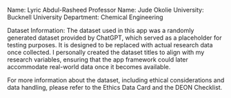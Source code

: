 Name: Lyric Abdul-Rasheed 
Professor Name: Jude Okolie
University: Bucknell University
Department: Chemical Engineering 

Dataset Information: The dataset used in this app was a randomly generated dataset provided by ChatGPT, which served as a placeholder for testing purposes. It is designed to be replaced with actual research data once collected. I personally created the dataset titles to align with my research variables, ensuring that the app framework could later accommodate real-world data once it becomes available.

For more information about the dataset, including ethical considerations and data handling, please refer to the Ethics Data Card and the DEON Checklist.
